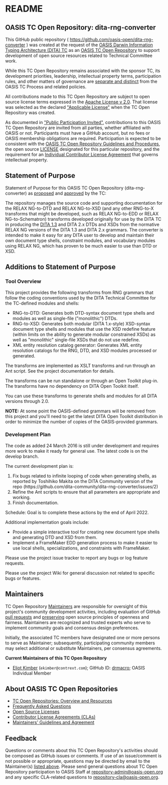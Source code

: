 <!DOCTYPE html>
<html>
  <head>
    <title>OASIS TC Open Repository: dita-rng-converter</title>
  </head>
  <body>
<div>
<h1>README</h1>

<div>
<h2><a id="readme-general">OASIS TC Open Repository: dita-rng-converter</a></h2>

<p>This GitHub public repository ( <a href="https://github.com/oasis-open/dita-rng-converter">https://github.com/oasis-open/dita-rng-converter</a> ) was created at the request of the <a href="https://www.oasis-open.org/committees/dita/">OASIS Darwin Information Typing Architecture (DITA) TC</a> as an <a href="https://www.oasis-open.org/resources/open-repositories/">OASIS TC Open Repository</a> to support development of open source resources related to Technical Committee work.</p>

<p>While this TC Open Repository remains associated with the sponsor TC, its development priorities, leadership, intellectual property terms, participation rules, and other matters of governance are <a href="https://github.com/oasis-open/dita-rng-converter/blob/master/CONTRIBUTING.md#governance-distinct-from-oasis-tc-process">separate and distinct</a> from the OASIS TC Process and related policies.</p>

<p>All contributions made to this TC Open Repository are subject to open source license terms expressed in the <a href="https://www.oasis-open.org/sites/www.oasis-open.org/files/Apache-LICENSE-2.0.txt">Apache License v 2.0</a>.  That license was selected as the declared <a href="https://www.oasis-open.org/resources/open-repositories/licenses">"Applicable License"</a> when the TC Open Repository was created.</p>

<p>As documented in <a href="https://github.com/oasis-open/dita-rng-converter/blob/master/CONTRIBUTING.md#public-participation-invited">"Public Participation Invited"</a>, contributions to this OASIS TC Open Repository are invited from all parties, whether affiliated with OASIS or not.  Participants must have a GitHub account, but no fees or OASIS membership obligations are required.  Participation is expected to be consistent with the <a href="https://www.oasis-open.org/policies-guidelines/open-repositories">OASIS TC Open Repository Guidelines and Procedures</a>, the open source <a href="https://github.com/oasis-open/dita-rng-converter/blob/master/LICENSE">LICENSE</a> designated for this particular repository, and the requirement for an <a href="https://www.oasis-open.org/resources/open-repositories/cla/individual-cla">Individual Contributor License Agreement</a> that governs intellectual property.</p>

</div>

<div>
<h2><a id="purposeStatement">Statement of Purpose</a></h2>

<p>Statement of Purpose for this OASIS TC Open Repository (dita-rng-converter) as <a href="https://lists.oasis-open.org/archives/dita/201601/msg00040.html">proposed</a> and <a href="https://www.oasis-open.org/committees/download.php/57596/minutes20160223.txt">approved</a> by the TC:</p>

<p>The repository manages the source code and supporting documentation for the RELAX NG-to-DTD and
          RELAX NG-to-XSD (and any other RNG-to-X transforms that might be developed, such as RELAX
          NG-to-EDD or RELAX NG-to-Schematron) transforms developed originally for use by the DITA
          TC in producing the <a href="http://docs.oasis-open.org/dita/dita/v1.3/">DITA 1.3</a> and
          DITA 2.x DTDs and XSDs from the normative RELAX NG versions of the DITA 1.3 and DITA 2.x
          grammars. The converter is intended to make it easy for any DITA user to develop and
          maintain their own document type shells, constraint modules, and vocabulary modules using
          RELAX NG, which has proven to be much easier to use than DTD or XSD.</p>

</div>

<div><h2><a id="purposeClarifications">Additions to Statement of Purpose</a></h2>

<div><h3>Tool Overview</h3>
<p>
This project provides the following transforms from RNG grammars that follow the coding conventions used by the DITA Technical Committee for the TC-defined modules and shells:
</p><ul>
<li>RNG-to-DTD: Generates both DTD-syntax document type shells and modules as well as single-file
              ("monolithic") DTDs.</li>
<li>RNG-to-XSD: Generates both modular (DITA 1.x-style) XSD-syntax document type shells and modules
              that use the XSD redefine feature (within limits on the ability to generate modular
              constrained XSDs) as well as "monolithic" single-file XSDs that do not use
              redefine.</li>
<li>XML entity resolution catalog generator: Generates XML entity resolution catalogs for the RNG, DTD, and XSD modules processed or generated.</li>
</ul>
<p>The transforms are implemented as XSLT transforms and run through an Ant script. See the project documentation for details.</p>
<p>The transforms can be run standalone or through an Open Toolkit plug-in. The transforms have no
            dependency on DITA Open Toolkit itself.</p>
<p>You can use these transforms to generate shells and modules for all DITA versions through
            2.0.</p>
<p><b>NOTE:</b> At some point the OASIS-defined grammars will be removed from this project and you'll need to get the latest DITA Open Toolkit 
distribution in order to minimize the number of copies of the OASIS-provided grammars.</p>
</div>
<div><h3>Development Plan</h3>

<p>The code as added 24 March 2016 is still under development and requires more work to make it
ready for general use. The latest code is on the develop branch.</p>
<p>The current development plan is:
</p><ol>
<li>Fix bugs related to infinite looping of code when generating shells, as reported by 
Toshihiko Makita on the DITA Community version of the repo (https://github.com/dita-community/dita-rng-converter/issues/2)</li>
<li>Refine the Ant scripts to ensure that all parameters are appropriate and working.</li>
<li>Finish documentation.</li> 
</ol>
<p>Schedule: Goal is to complete these actions by the end of April 2022.</p>
<p>Additional implementation goals include:
</p><ul>
<li>Provide a simple interactive tool for creating new document type shells and generating DTD and XSD from them.</li>
<li>Implement a FrameMaker EDD generation process to make it easier to use local shells, specializations, and 
constraints with FrameMaker.</li>
</ul>
<p>Please use the project issue tracker to report any bugs or log feature requests.</p>
<p>Please use the project Wiki for general discussion not related to specific bugs or features.</p>
</div><!-- Dev plan -->

</div>

<div>
<h2><a id="maintainers">Maintainers</a></h2>

<p>TC Open Repository <a href="https://www.oasis-open.org/resources/open-repositories/maintainers-guide">Maintainers</a> are responsible for oversight of this project's community development activities, including evaluation of GitHub <a href="https://github.com/oasis-open/dita-rng-converter/blob/master/CONTRIBUTING.md#fork-and-pull-collaboration-model">pull requests</a> and <a href="https://www.oasis-open.org/policies-guidelines/open-repositories#repositoryManagement">preserving</a> open source principles of openness and fairness. Maintainers are recognized and trusted experts who serve to implement community goals and consensus design preferences.</p>

<p>Initially, the associated TC members have designated one or more persons to serve as Maintainer; subsequently, participating community members may select additional or substitute Maintainers, per consensus agreements.</p>

<p><b><a id="currentMaintainers">Current Maintainers of this TC Open Repository</a></b></p>

<ul>
<li><a href="mailto:ekimber@contrext.com">Eliot Kimber</a> (<code>ekimber@contrext.com</code>); GitHub ID: <a href="https://github.com/drmacro">drmacro</a>; OASIS Individual Member</li>
</ul>
</div>

<div><h2><a id="aboutOpenRepos">About OASIS TC Open Repositories</a></h2>

<p><ul>
<li><a href="https://www.oasis-open.org/resources/open-repositories/">TC Open Repositories: Overview and Resources</a></li>
<li><a href="https://www.oasis-open.org/resources/open-repositories/faq">Frequently Asked Questions</a></li>
<li><a href="https://www.oasis-open.org/resources/open-repositories/licenses">Open Source Licenses</a></li>
<li><a href="https://www.oasis-open.org/resources/open-repositories/cla">Contributor License Agreements (CLAs)</a></li>
<li><a href="https://www.oasis-open.org/resources/open-repositories/maintainers-guide">Maintainers' Guidelines and Agreement</a></li>
</ul></p>

</div>

<div><h2><a id="feedback">Feedback</a></h2>

<p>Questions or comments about this TC Open Repository's activities should be composed as GitHub issues or comments. If use of an issue/comment is not possible or appropriate, questions may be directed by email to the Maintainer(s) <a href="#currentMaintainers">listed above</a>.  Please send general questions about TC Open Repository participation to OASIS Staff at <a href="mailto:repository-admin@oasis-open.org">repository-admin@oasis-open.org</a> and any specific CLA-related questions to <a href="mailto:repository-cla@oasis-open.org">repository-cla@oasis-open.org</a>.</p>

</div></div>
  </body></html>